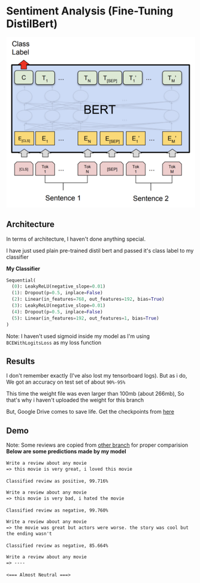 # Sentiment Analysis (Fine-Tuning DistilBert)

![Sentiment Analysis (BERT from Scratch)](Assets/bert.png)

## Architecture
In terms of architecture, I haven't done anything special.

I have just used plain pre-trained distil bert and passed it's class label to my classifier

**My Classifier**
```python
Sequential(
  (0): LeakyReLU(negative_slope=0.01)
  (1): Dropout(p=0.5, inplace=False)
  (2): Linear(in_features=768, out_features=192, bias=True)
  (3): LeakyReLU(negative_slope=0.01)
  (4): Dropout(p=0.5, inplace=False)
  (5): Linear(in_features=192, out_features=1, bias=True)
)
```
Note: I haven't used sigmoid inside my model as I'm using `BCEWithLogitsLoss` as my loss function

## Results
I don't remember exactly (I've also lost my tensorboard logs).
But as i do, We got an accuracy on test set of about `90%-95%`

This time the weight file was even larger than 100mb (about 266mb), So that's why i haven't uploaded the weight for this branch

But, Google Drive comes to save life. Get the checkpoints from [here](https://drive.google.com/file/d/17K6r_0wJ5GsCXWn_ZVOV6J6QSMnyqgHv/view?usp=sharing)

## Demo
Note: Some reviews are copied from [other branch](https://github.com/KrishPro/sentiment-analysis/tree/custom-transformer) for proper comparision\
**Below are some predictions made by my model**

```
Write a review about any movie
=> this movie is very great, i loved this movie 

Classified review as positive, 99.716%
```

```
Write a review about any movie
=> this movie is very bad, i hated the movie

Classified review as negative, 99.760%
```

```
Write a review about any movie
=> the movie was great but actors were worse. the story was cool but the ending wasn't

Classified review as negative, 85.664%
```

```
Write a review about any movie
=> ----

<=== Almost Neutral ===>
```

